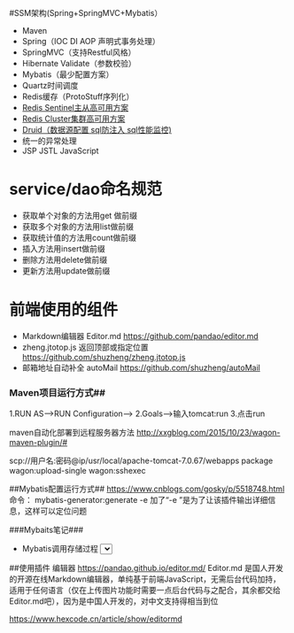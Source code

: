 #SSM架构(Spring+SpringMVC+Mybatis）
- Maven
- Spring（IOC DI AOP 声明式事务处理）
- SpringMVC（支持Restful风格）
- Hibernate Validate（参数校验）
- Mybatis（最少配置方案）
- Quartz时间调度
- Redis缓存（ProtoStuff序列化）
- [Redis Sentinel主从高可用方案](http://wosyingjun.iteye.com/blog/2289593)
- [Redis Cluster集群高可用方案](http://wosyingjun.iteye.com/blog/2289220)
- [Druid（数据源配置 sql防注入 sql性能监控)](http://wosyingjun.iteye.com/blog/2306139)
- 统一的异常处理
- JSP JSTL JavaScript

# service/dao命名规范
-  获取单个对象的方法用get 做前缀
-  获取多个对象的方法用list做前缀
-  获取统计值的方法用count做前缀
-  插入方法用insert做前缀
-  删除方法用delete做前缀
- 更新方法用update做前缀


# 前端使用的组件
- Markdown编辑器 Editor.md  https://github.com/pandao/editor.md
- zheng.jtotop.js 返回顶部或指定位置 https://github.com/shuzheng/zheng.jtotop.js
- 邮箱地址自动补全 autoMail 	https://github.com/shuzheng/autoMail


### Maven项目运行方式##
1.RUN AS-->RUN Configuration-->
2.Goals-->输入tomcat:run
3.点击run


maven自动化部署到远程服务器方法
http://xxgblog.com/2015/10/23/wagon-maven-plugin/#

scp://用户名:密码@ip/usr/local/apache-tomcat-7.0.67/webapps
package wagon:upload-single wagon:sshexec

##Mybatis配置运行方式##
https://www.cnblogs.com/gosky/p/5518748.html
命令： mybatis-generator:generate  -e  加了“-e ”是为了让该插件输出详细信息，这样可以定位问题

###Mybaits笔记###
- Mybatis调用存储过程
    <select id="bugWithProcedure" statementType="CALLABLE">
        call execute_buy(
          #{userId,jdbcType=BIGINT,mode=IN},
          #{goodsId,jdbcType=BIGINT,mode=IN},
          #{title,jdbcType=VARCHAR,mode=IN},
          #{result,jdbcType=INTEGER,mode=OUT}
        )
    </select>
 

 ##使用插件
 编辑器   https://pandao.github.io/editor.md/
 Editor.md 是国人开发的开源在线Markdown编辑器，单纯基于前端JavaScript，无需后台代码加持，适用于任何语言（仅在上传图片功能时需要一点后台代码与之配合，其余都交给Editor.md吧），因为是中国人开发的，对中文支持得相当到位
 
 https://www.hexcode.cn/article/show/editormd
